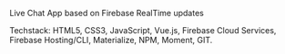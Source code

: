 Live Chat App based on Firebase RealTime updates  

Techstack: HTML5, CSS3, JavaScript, Vue.js, Firebase Cloud Services, Firebase Hosting/CLI, Materialize, NPM, Moment, GIT.
